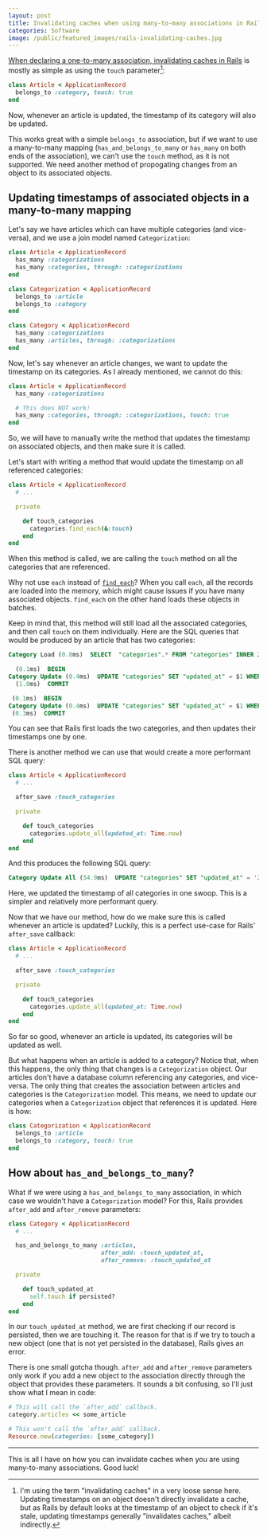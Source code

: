 ```yaml
---
layout: post
title: Invalidating caches when using many-to-many associations in Rails
categories: Software
image: /public/featured_images/rails-invalidating-caches.jpg
---
```


[When declaring a one-to-many association, invalidating caches in Rails](/getting-started-with-http-caching-in-rails/) is mostly as simple as using the `touch` parameter[^1]:

```ruby
class Article < ApplicationRecord
  belongs_to :category, touch: true
end
```

Now, whenever an article is updated, the timestamp of its category will also be updated.

This works great with a simple `belongs_to` association, but if we want to use a many-to-many mapping (`has_and_belongs_to_many` or `has_many` on both ends of the association), we can't use the `touch` method, as it is not supported. We need another method of propogating changes from an object to its associated objects.

## Updating timestamps of associated objects in a many-to-many mapping

Let's say we have articles which can have multiple categories (and vice-versa), and we use a join model named `Categorization`:

```ruby
class Article < ApplicationRecord
  has_many :categorizations
  has_many :categories, through: :categorizations
end

class Categorization < ApplicationRecord
  belongs_to :article
  belongs_to :category
end

class Category < ApplicationRecord
  has_many :categorizations
  has_many :articles, through: :categorizations
end
```

Now, let's say whenever an article changes, we want to update the timestamp on its categories. As I already mentioned, we cannot do this:

```ruby
class Article < ApplicationRecord
  has_many :categorizations

  # This does NOT work!
  has_many :categories, through: :categorizations, touch: true
end
```

So, we will have to manually write the method that updates the timestamp on associated objects, and then make sure it is called.

Let's start with writing a method that would update the timestamp on all referenced categories:

```ruby
class Article < ApplicationRecord
  # ...

  private

    def touch_categories
      categories.find_each(&:touch)
    end
end
```

When this method is called, we are calling the `touch` method on all the categories that are referenced.

Why not use `each` instead of [`find_each`](https://api.rubyonrails.org/classes/ActiveRecord/Batches.html#method-i-find_each)? When you call `each`, all the records are loaded into the memory, which might cause issues if you have many associated objects. `find_each` on the other hand loads these objects in batches.

Keep in mind that, this method will still load all the associated categories, and then call `touch` on them individually. Here are the SQL queries that would be produced by an article that has two categories:

```sql
Category Load (0.8ms)  SELECT  "categories".* FROM "categories" INNER JOIN "categorizations" ON "categories"."id" = "categorizations"."category_id" WHERE "categorizations"."article_id" = $1 ORDER BY "categories"."id" ASC LIMIT $2  [["article_id", 28], ["LIMIT", 1000]]

  (0.1ms)  BEGIN
Category Update (0.4ms)  UPDATE "categories" SET "updated_at" = $1 WHERE "categories"."id" = $2  [["updated_at", "2018-11-30 10:06:31.097594"], ["id", 2]]
  (1.0ms)  COMMIT

 (0.1ms)  BEGIN
Category Update (0.4ms)  UPDATE "categories" SET "updated_at" = $1 WHERE "categories"."id" = $2  [["updated_at", "2018-11-30 10:06:31.100250"], ["id", 5]]
 (0.3ms)  COMMIT
```

You can see that Rails first loads the two categories, and then updates their timestamps one by one.

There is another method we can use that would create a more performant SQL query:

```ruby
class Article < ApplicationRecord
  # ...

  after_save :touch_categories

  private

    def touch_categories
      categories.update_all(updated_at: Time.now)
    end
end
```

And this produces the following SQL query:

```sql
Category Update All (54.9ms)  UPDATE "categories" SET "updated_at" = '2018-11-30 10:05:22.302699' WHERE "categories"."id" IN (SELECT "categories"."id" FROM "categories" INNER JOIN "categorizations" ON "categories"."id" = "categorizations"."category_id" WHERE "categorizations"."article_id" = $1 ORDER BY "categories"."title" ASC)  [["article_id", 28]]
```

Here, we updated the timestamp of all categories in one swoop. This is a simpler and relatively more performant query.

Now that we have our method, how do we make sure this is called whenever an article is updated? Luckily, this is a perfect use-case for Rails' `after_save` callback:

```ruby
class Article < ApplicationRecord
  # ...

  after_save :touch_categories

  private

    def touch_categories
      categories.update_all(updated_at: Time.now)
    end
end
```

So far so good, whenever an article is updated, its categories will be updated as well.

But what happens when an article is added to a category? Notice that, when this happens, the only thing that changes is a `Categorization` object. Our articles don't have a database column referencing any categories, and vice-versa. The only thing that creates the association between articles and categories is the `Categorization` model. This means, we need to update our categories when a `Categorization` object that references it is updated. Here is how:

```ruby
class Categorization < ApplicationRecord
  belongs_to :article
  belongs_to :category, touch: true
end
```

## How about `has_and_belongs_to_many`?
What if we were using a `has_and_belongs_to_many` association, in which case we wouldn't have a `Categorization` model? For this, Rails provides `after_add` and `after_remove` parameters:

```ruby
class Category < ApplicationRecord
  # ...

  has_and_belongs_to_many :articles,
                          after_add: :touch_updated_at,
                          after_remove: :touch_updated_at

  private

    def touch_updated_at
      self.touch if persisted?
    end
end
```

In our `touch_updated_at` method, we are first checking if our record is persisted, then we are touching it. The reason for that is if we try to touch a new object (one that is not yet persisted in the database), Rails gives an error.

There is one small gotcha though. `after_add` and `after_remove` parameters only work if you add a new object to the association directly through the object that provides these parameters. It sounds a bit confusing, so I'll just show what I mean in code:

```ruby
# This will call the `after_add` callback.
category.articles << some_article

# This won't call the `after_add` callback.
Resource.new(categories: [some_category])
```

---

This is all I have on how you can invalidate caches when you are using many-to-many associations. Good luck!

[^1]: I'm using the term "invalidating caches" in a very loose sense here. Updating timestamps on an object doesn't directly invalidate a cache, but as Rails by default looks at the timestamp of an object to check if it's stale, updating timestamps generally "invalidates caches," albeit indirectly.
